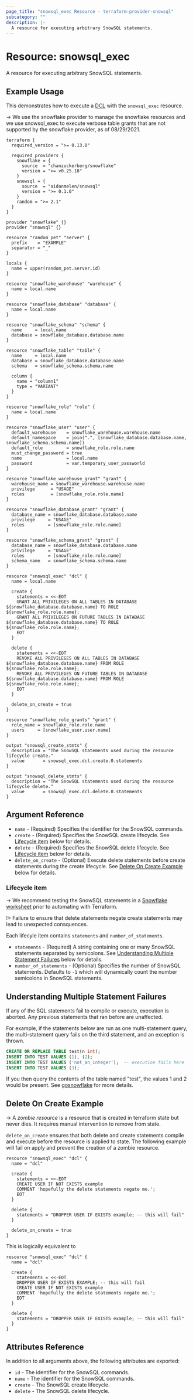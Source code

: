 ```yaml
---
page_title: "snowsql_exec Resource - terraform-provider-snowsql"
subcategory: ""
description: |-
  A resource for executing arbitrary SnowSQL statements.
---
```


# Resource: snowsql_exec

A resource for executing arbitrary SnowSQL statements.

## Example Usage

This demonstrates how to execute a [DCL](https://www.geeksforgeeks.org/sql-ddl-dql-dml-dcl-tcl-commands/) with the `snowsql_exec` resource.

-> We use the snowflake provider to manage the snowflake resources and we use snowsql_exec to execute verbose table grants that are not supported by the snowflake provider, as of 08/29/2021.

```hcl
terraform {
  required_version = ">= 0.13.0"

  required_providers {
    snowflake = {
      source  = "chanzuckerberg/snowflake"
      version = ">= v0.25.18"
    }
    snowsql = {
      source  = "aidanmelen/snowsql"
      version = ">= 0.1.0"
    }
    random = ">= 2.1"
  }
}

provider "snowflake" {}
provider "snowsql" {}

resource "random_pet" "server" {
  prefix    = "EXAMPLE"
  separator = "_"
}

locals {
  name = upper(random_pet.server.id)
}

resource "snowflake_warehouse" "warehouse" {
  name = local.name
}

resource "snowflake_database" "database" {
  name = local.name
}

resource "snowflake_schema" "schema" {
  name     = local.name
  database = snowflake_database.database.name
}

resource "snowflake_table" "table" {
  name     = local.name
  database = snowflake_database.database.name
  schema   = snowflake_schema.schema.name

  column {
    name = "column1"
    type = "VARIANT"
  }
}

resource "snowflake_role" "role" {
  name = local.name
}

resource "snowflake_user" "user" {
  default_warehouse    = snowflake_warehouse.warehouse.name
  default_namespace    = join(".", [snowflake_database.database.name, snowflake_schema.schema.name])
  default_role         = snowflake_role.role.name
  must_change_password = true
  name                 = local.name
  password             = var.temporary_user_passworld
}

resource "snowflake_warehouse_grant" "grant" {
  warehouse_name = snowflake_warehouse.warehouse.name
  privilege      = "USAGE"
  roles          = [snowflake_role.role.name]
}

resource "snowflake_database_grant" "grant" {
  database_name = snowflake_database.database.name
  privilege     = "USAGE"
  roles         = [snowflake_role.role.name]
}

resource "snowflake_schema_grant" "grant" {
  database_name = snowflake_database.database.name
  privilege     = "USAGE"
  roles         = [snowflake_role.role.name]
  schema_name   = snowflake_schema.schema.name
}

resource "snowsql_exec" "dcl" {
  name = local.name

  create {
    statements = <<-EOT
    GRANT ALL PRIVILEGES ON ALL TABLES IN DATABASE ${snowflake_database.database.name} TO ROLE ${snowflake_role.role.name};
    GRANT ALL PRIVILEGES ON FUTURE TABLES IN DATABASE ${snowflake_database.database.name} TO ROLE ${snowflake_role.role.name};
    EOT
  }

  delete {
    statements = <<-EOT
    REVOKE ALL PRIVILEGES ON ALL TABLES IN DATABASE ${snowflake_database.database.name} FROM ROLE ${snowflake_role.role.name};
    REVOKE ALL PRIVILEGES ON FUTURE TABLES IN DATABASE ${snowflake_database.database.name} FROM ROLE ${snowflake_role.role.name};
    EOT
  }

  delete_on_create = true
}

resource "snowflake_role_grants" "grant" {
  role_name = snowflake_role.role.name
  users     = [snowflake_user.user.name]
}

output "snowsql_create_stmts" {
  description = "The SnowSQL statements used during the resource lifecycle create."
  value       = snowsql_exec.dcl.create.0.statements
}

output "snowsql_delete_stmts" {
  description = "The SnowSQL statements used during the resource lifecycle delete."
  value       = snowsql_exec.dcl.delete.0.statements
}
```

## Argument Reference

* `name` - (Required) Specifies the identifier for the SnowSQL commands.
* `create` - (Required) Specifies the SnowSQL create lifecycle. See [Lifecycle item](#lifecycle-item) below for details.
* `delete` - (Required) Specifies the SnowSQL delete lifecycle. See [Lifecycle item](#lifecycle-item) below for details.
* `delete_on_create` - (Optional) Execute delete statements before create statements during the create lifecycle. See [Delete On Create Example](#delete-on-create-example) below for details.

### Lifecycle item

-> We recommend testing the SnowSQL statements in a [Snowflake worksheet](https://docs.snowflake.com/en/user-guide/ui-worksheet.html) prior to automating with Terraform.

!> Failure to ensure that delete statements negate create statements may lead to unexpected consquences.

Each lifecyle item contains `statements` and `number_of_statements`.

- `statements` - (Required) A string containing one or many SnowSQL statements separated by semicolons. See [Understanding Multiple Statement Failures](#understanding-multiple-statement-failures) below for details.
- `number_of_statements` - (Optional) Specifies the number of SnowSQL statements. Defaults to `-1` which will dynamically count the number semicolons in SnowSQL statements.

## Understanding Multiple Statement Failures

If any of the SQL statements fail to compile or execute, execution is aborted. Any previous statements that ran before are unaffected.

For example, if the statements below are run as one multi-statement query, the multi-statement query fails on the third statement, and an exception is thrown.

```sql
CREATE OR REPLACE TABLE test(n int);
INSERT INTO TEST VALUES (1), (2);
INSERT INTO TEST VALUES ('not_an_integer');  -- execution fails here
INSERT INTO TEST VALUES (3);
```

If you then query the contents of the table named "test", the values 1 and 2 would be present. See [gosnowflake](https://godoc.org/github.com/snowflakedb/gosnowflake#hdr-Executing_Multiple_Statements_in_One_Call) for more details.

## Delete On Create Example

-> A *zombie resource* is a resource that is created in terraform state but never dies. It requires manual intervention to remove from state.

`delete_on_create` ensures that both delete and create statements compile and execute before the resource is applied to state. The following example will fail on apply and prevent the creation of a zombie resource.

```hcl
resource "snowsql_exec" "dcl" {
  name = "dcl"

  create {
    statements = <<-EOT
    CREATE USER IF NOT EXISTS example
    COMMENT 'hopefully the delete statements negate me.';
    EOT
  }

  delete {
    statements = "DROPPER USER IF EXISTS example; -- this will fail"
  }

  delete_on_create = true
}
```

This is logically equivalent to

```hcl
resource "snowsql_exec" "dcl" {
  name = "dcl"

  create {
    statements = <<-EOT
    DROPPER USER IF EXISTS EXAMPLE; -- this will fail
    CREATE USER IF NOT EXISTS example
    COMMENT 'hopefully the delete statements negate me.';
    EOT
  }

  delete {
    statements = "DROPPER USER IF EXISTS example; -- this will fail"
  }
}
```


## Attributes Reference

In addition to all arguments above, the following attributes are exported:

* `id` - The identifier for the SnowSQL commands.
* `name` - The identifier for the SnowSQL commands.
* `create` - The SnowSQL create lifecycle.
* `delete` - The SnowSQL delete lifecycle.
